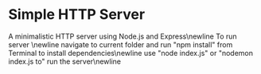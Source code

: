 # Simple HTTP Server

A minimalistic HTTP server using Node.js and Express\newline
To run server  \newline
navigate to current folder and run "npm install" from Terminal to install dependencies\newline
use "node index.js" or "nodemon index.js to" run the server\newline
